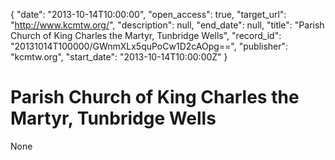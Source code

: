 {
  "date": "2013-10-14T10:00:00", 
  "open_access": true, 
  "target_url": "http://www.kcmtw.org/", 
  "description": null, 
  "end_date": null, 
  "title": "Parish Church of King Charles the Martyr, Tunbridge Wells", 
  "record_id": "20131014T100000/GWnmXLx5quPoCw1D2cAOpg==", 
  "publisher": "kcmtw.org", 
  "start_date": "2013-10-14T10:00:00Z"
}

# Parish Church of King Charles the Martyr, Tunbridge Wells

None